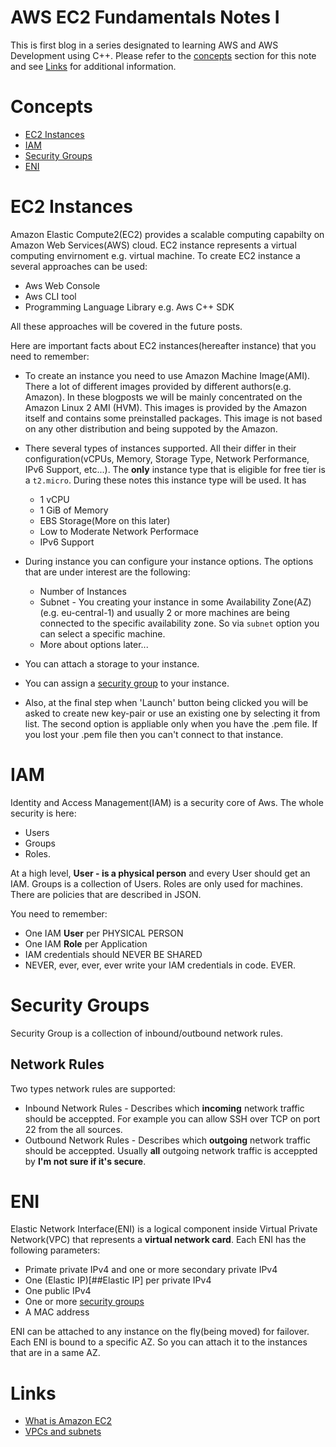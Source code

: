 # AWS EC2 Fundamentals Notes I

This is first blog in a series designated to learning AWS and AWS Development using C++.
Please refer to the [concepts](#Concepts) section for this note and see [Links](#Links)
for additional information.

# Concepts
* [EC2 Instances](#EC2-Instances)
* [IAM](#IAM)
* [Security Groups](#Security-Groups)
* [ENI](#ENI)

# EC2 Instances
Amazon Elastic Compute2(EC2) provides a scalable computing capabilty on Amazon Web Services(AWS) cloud.
EC2 instance represents a virtual computing envirnoment e.g. virtual machine.
To create EC2 instance a several approaches can be used:

* Aws Web Console
* Aws CLI tool
* Programming Language Library e.g. Aws C++ SDK

All these approaches will be covered in the future posts.

Here are important facts about EC2 instances(hereafter instance) that you need to remember:

* To create an instance you need to use Amazon Machine Image(AMI). There a lot of different images 
  provided by different authors(e.g. Amazon). In these blogposts we will be mainly concentrated on
  the Amazon Linux 2 AMI (HVM). This images is provided by the Amazon itself and contains some
  preinstalled packages. This image is not based on any other distribution and being suppoted
  by the Amazon.

* There several types of instances supported. All their differ in their configuration(vCPUs, Memory, Storage Type, Network Performance, IPv6 Support, etc...). The **only** instance type that is eligible for free tier is a `t2.micro`. During these notes this instance type will be used. It has
	* 1 vCPU
	* 1 GiB of Memory
	* EBS Storage(More on this later)
	* Low to Moderate Network Performace
	* IPv6 Support

* During instance you can configure your instance options. The options that are under interest are the following:
	* Number of Instances
	* Subnet - You creating your instance in some Availability Zone(AZ)(e.g. eu-central-1) and usually 2 or more machines are being connected to the specific availability zone. So via `subnet` option you can select a specific machine.
	* More about options later...

* You can attach a storage to your instance.

* You can assign a [security group](##Security-Groups) to your instance.

* Also, at the final step when 'Launch' button being clicked you will be asked to create new key-pair or use an existing one by selecting it from list. The second option is appliable only when you have the .pem file. If you lost your .pem file then you can't connect to that instance.

# IAM
Identity and Access Management(IAM) is a security core of Aws. The whole security is here:
- Users
- Groups
- Roles.

At a high level, **User - is a physical person** and every User should get an IAM. Groups is a collection of Users. Roles are only used for machines.
There are policies that are described in JSON.

You need to remember:
- One IAM **User** per PHYSICAL PERSON
- One IAM **Role** per Application
- IAM credentials should NEVER BE SHARED
- NEVER, ever, ever, ever write your IAM credentials in code. EVER.

# Security Groups
Security Group is a collection of inbound/outbound network rules.

## Network Rules
Two types network rules are supported:
- Inbound Network Rules - Describes which **incoming** network traffic should be acceppted. For example you can allow SSH over TCP on port 22 from the all sources.
- Outbound Network Rules - Describes which **outgoing** network traffic should be acceppted. Usually **all** outgoing network traffic is acceppted by **I'm not sure if it's secure**.

# ENI
Elastic Network Interface(ENI) is a logical component inside Virtual Private Network(VPC) that represents a **virtual network card**.
Each ENI has the following parameters:
- Primate private IPv4 and one or more secondary private IPv4
- One (Elastic IP)[##Elastic IP] per private IPv4
- One public IPv4
- One or more [security groups](##Security-Groups)
- A MAC address

ENI can be attached to any instance on the fly(being moved) for failover. Each ENI is bound to a specific AZ. So you can attach it to the instances that are in a same AZ.

# Links
- [What is Amazon EC2](https://docs.aws.amazon.com/AWSEC2/latest/UserGuide/concepts.html)
- [VPCs and subnets](https://docs.aws.amazon.com/vpc/latest/userguide/VPC_Subnets.html)
